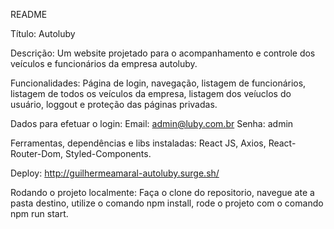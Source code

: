 README

Título: Autoluby

Descrição: Um website projetado para o acompanhamento e controle dos veículos e funcionários da empresa autoluby.

Funcionalidades: Página de login, navegação, listagem de funcionários, listagem de todos os veículos da empresa, listagem dos veíuclos do usuário, loggout e proteção das páginas privadas.

Dados para efetuar o login: 
Email: admin@luby.com.br
Senha: admin

Ferramentas, dependências e libs instaladas: React JS, Axios, React-Router-Dom, Styled-Components.

Deploy: http://guilhermeamaral-autoluby.surge.sh/

Rodando o projeto localmente: Faça o clone do repositorio, navegue ate a pasta destino, utilize o comando npm install, rode o projeto com o comando npm run start.
 
